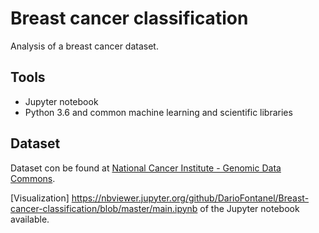 # Breast cancer classification

Analysis of a breast cancer dataset.

## Tools
- Jupyter notebook
- Python 3.6 and common machine learning and scientific libraries

## Dataset
Dataset con be found at [National Cancer Institute - Genomic Data Commons](https://portal.gdc.cancer.gov/).


[Visualization] https://nbviewer.jupyter.org/github/DarioFontanel/Breast-cancer-classification/blob/master/main.ipynb of the Jupyter notebook available.

